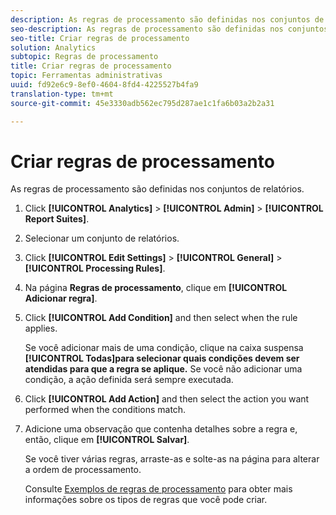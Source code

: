 ```yaml
---
description: As regras de processamento são definidas nos conjuntos de relatórios.
seo-description: As regras de processamento são definidas nos conjuntos de relatórios.
seo-title: Criar regras de processamento
solution: Analytics
subtopic: Regras de processamento
title: Criar regras de processamento
topic: Ferramentas administrativas
uuid: fd92e6c9-8ef0-4604-8fd4-4225527b4fa9
translation-type: tm+mt
source-git-commit: 45e3330adb562ec795d287ae1c1fa6b03a2b2a31

---
```



# Criar regras de processamento

As regras de processamento são definidas nos conjuntos de relatórios.

1. Click **[!UICONTROL Analytics]** &gt; **[!UICONTROL Admin]** &gt; **[!UICONTROL Report Suites]**.
1. Selecionar um conjunto de relatórios.
1. Click **[!UICONTROL Edit Settings]** &gt; **[!UICONTROL General]** &gt; **[!UICONTROL Processing Rules]**.
1. Na página **Regras de processamento**, clique em **[!UICONTROL Adicionar regra]**.
1. Click **[!UICONTROL Add Condition]** and then select when the rule applies.

   Se você adicionar mais de uma condição, clique na caixa suspensa **[!UICONTROL Todas]para selecionar quais condições devem ser atendidas para que a regra se aplique.** Se você não adicionar uma condição, a ação definida será sempre executada.

1. Click **[!UICONTROL Add Action]** and then select the action you want performed when the conditions match.
1. Adicione uma observação que contenha detalhes sobre a regra e, então, clique em **[!UICONTROL Salvar]**.

   Se você tiver várias regras, arraste-as e solte-as na página para alterar a ordem de processamento.

   Consulte [Exemplos de regras de processamento](/help/admin/admin/c-processing-rules/processing-rules-examples/processing-rules-examples.md) para obter mais informações sobre os tipos de regras que você pode criar.
